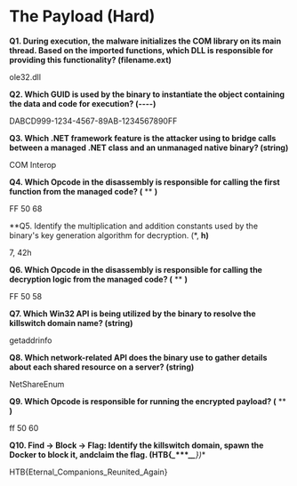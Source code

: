 # The Payload (Hard)

**Q1. During execution, the malware initializes the COM library on its main thread. Based on the imported functions, which DLL is responsible for providing this functionality? (filename.ext)**

ole32.dll

**Q2. Which GUID is used by the binary to instantiate the object containing the data and code for execution? (********-****-****-****-************)**

DABCD999-1234-4567-89AB-1234567890FF

**Q3. Which .NET framework feature is the attacker using to bridge calls between a managed .NET class and an unmanaged native binary? (string)**

COM Interop

**Q4. Which Opcode in the disassembly is responsible for calling the first function from the managed code? (** ** **)**

FF 50 68

**Q5. Identify the multiplication and addition constants used by the binary's key generation algorithm for decryption. (*, **h)**

7, 42h

**Q6. Which Opcode in the disassembly is responsible for calling the decryption logic from the managed code? (** ** **)**

FF 50 58

**Q7. Which Win32 API is being utilized by the binary to resolve the killswitch domain name? (string)**

getaddrinfo

**Q8. Which network-related API does the binary use to gather details about each shared resource on a server? (string)**

NetShareEnum

**Q9. Which Opcode is responsible for running the encrypted payload? (** ** **)**

ff 50 60

**Q10. Find → Block → Flag: Identify the killswitch domain, spawn the Docker to block it, andclaim the flag. (HTB{*******_**********_********_*****})**

HTB{Eternal_Companions_Reunited_Again}
